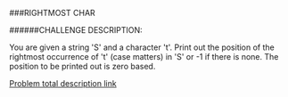 ###RIGHTMOST CHAR


######CHALLENGE DESCRIPTION:

You are given a string 'S' and a character 't'. Print out the position of the rightmost occurrence of 't' (case matters) in 'S' or -1 if there is none. The position to be printed out is zero based.


[Problem total description link](https://www.codeeval.com/open_challenges/31/) 
